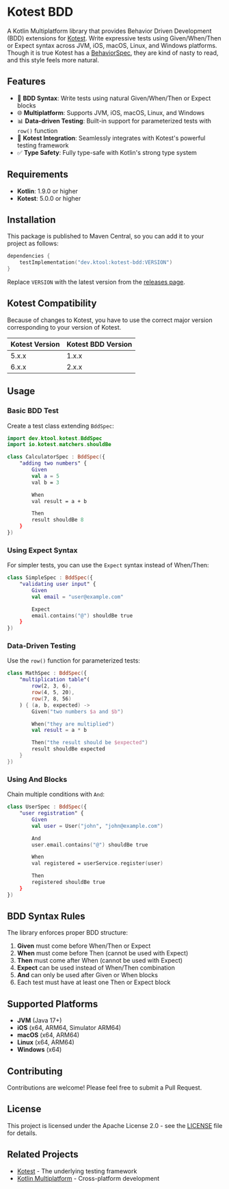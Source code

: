 # Kotest BDD

A Kotlin Multiplatform library that provides Behavior Driven Development (BDD) extensions
for [Kotest](https://kotest.io/). Write expressive tests using Given/When/Then or Expect syntax across JVM, iOS, macOS,
Linux, and Windows platforms. Though it is true Kotest has
a [BehaviorSpec](https://kotest.io/docs/framework/testing-styles.html#behavior-spec), they are kind of nasty to read,
and this style feels more natural.

## Features

- 🎯 **BDD Syntax**: Write tests using natural Given/When/Then or Expect blocks
- 🌐 **Multiplatform**: Supports JVM, iOS, macOS, Linux, and Windows
- 📊 **Data-driven Testing**: Built-in support for parameterized tests with `row()` function
- 🔧 **Kotest Integration**: Seamlessly integrates with Kotest's powerful testing framework
- ✅ **Type Safety**: Fully type-safe with Kotlin's strong type system

## Requirements

- **Kotlin**: 1.9.0 or higher
- **Kotest**: 5.0.0 or higher

## Installation

This package is published to Maven Central, so you can add it to your project as follows:

```kotlin
dependencies {
    testImplementation("dev.ktool:kotest-bdd:VERSION")
}
```

Replace `VERSION` with the latest version from the [releases page](https://github.com/kotlin-run/kotest-bdd/releases).

## Kotest Compatibility

Because of changes to Kotest, you have to use the correct major version corresponding to your version of Kotest.

| Kotest Version | Kotest BDD Version |
|----------------|--------------------|
| 5.x.x          | 1.x.x              |
| 6.x.x          | 2.x.x              |

## Usage

### Basic BDD Test

Create a test class extending `BddSpec`:

```kotlin
import dev.ktool.kotest.BddSpec
import io.kotest.matchers.shouldBe

class CalculatorSpec : BddSpec({
    "adding two numbers" {
        Given
        val a = 5
        val b = 3

        When
        val result = a + b

        Then
        result shouldBe 8
    }
})
```

### Using Expect Syntax

For simpler tests, you can use the `Expect` syntax instead of When/Then:

```kotlin
class SimpleSpec : BddSpec({
    "validating user input" {
        Given
        val email = "user@example.com"

        Expect
        email.contains("@") shouldBe true
    }
})
```

### Data-Driven Testing

Use the `row()` function for parameterized tests:

```kotlin
class MathSpec : BddSpec({
    "multiplication table"(
        row(2, 3, 6),
        row(4, 5, 20),
        row(7, 8, 56)
    ) { (a, b, expected) ->
        Given("two numbers $a and $b")

        When("they are multiplied")
        val result = a * b

        Then("the result should be $expected")
        result shouldBe expected
    }
})
```

### Using And Blocks

Chain multiple conditions with `And`:

```kotlin
class UserSpec : BddSpec({
    "user registration" {
        Given
        val user = User("john", "john@example.com")

        And
        user.email.contains("@") shouldBe true

        When
        val registered = userService.register(user)

        Then
        registered shouldBe true
    }
})
```

## BDD Syntax Rules

The library enforces proper BDD structure:

1. **Given** must come before When/Then or Expect
2. **When** must come before Then (cannot be used with Expect)
3. **Then** must come after When (cannot be used with Expect)
4. **Expect** can be used instead of When/Then combination
5. **And** can only be used after Given or When blocks
6. Each test must have at least one Then or Expect block

## Supported Platforms

- **JVM** (Java 17+)
- **iOS** (x64, ARM64, Simulator ARM64)
- **macOS** (x64, ARM64)
- **Linux** (x64, ARM64)
- **Windows** (x64)

## Contributing

Contributions are welcome! Please feel free to submit a Pull Request.

## License

This project is licensed under the Apache License 2.0 - see the [LICENSE](LICENSE) file for details.

## Related Projects

- [Kotest](https://kotest.io/) - The underlying testing framework
- [Kotlin Multiplatform](https://kotlinlang.org/docs/multiplatform.html) - Cross-platform development